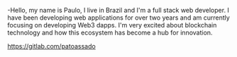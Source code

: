 -Hello, my name is Paulo, I live in Brazil and I'm a full stack web developer. I have been developing web applications for over two years and am currently focusing on developing Web3 dapps. I'm very excited about blockchain technology and how this ecosystem has become a hub for innovation.

https://gitlab.com/patoassado
